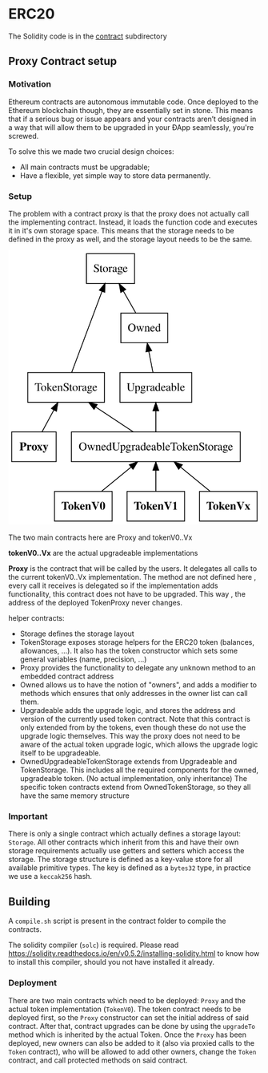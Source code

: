 # ERC20


The Solidity code is in the [contract](./contract) subdirectory

## Proxy Contract setup
 
### Motivation

Ethereum contracts are autonomous immutable code. Once deployed to the Ethereum blockchain though, they are essentially set in stone. This means that if a serious bug or issue appears and your contracts aren’t designed in a way that will allow them to be upgraded in your ÐApp seamlessly, you're screwed.

To solve this we made two crucial design choices:
- All main contracts must be upgradable;
- Have a flexible, yet simple way to store data permanently.

### Setup

The problem with a contract proxy is that the proxy does not actually call the implementing contract. Instead,
it loads the function code and executes it in it's own storage space. This means that the storage needs to be
defined in the proxy as well, and the storage layout needs to be the same.

![contract hierarchy diagram](erc20_setup.svg)

The two main contracts here are Proxy and tokenV0..Vx

**tokenV0..Vx** are the actual upgradeable implementations

**Proxy** is the contract that will be called by the users. It delegates all calls to the current tokenV0..Vx implementation. The method are not defined here , every call it receives is delegated so if the implementation adds functionality, this contract does not have to be upgraded.
This way , the address of the deployed TokenProxy never changes.

helper contracts:
+ Storage defines the storage layout
+ TokenStorage exposes storage helpers for the ERC20 token (balances, allowances, ...). It also has the token constructor which sets some general variables (name, precision, ...)
+ Proxy provides the functionality to delegate any unknown method to an embedded contract address
+ Owned allows us to have the notion of "owners", and adds a modifier to methods which ensures that only addresses in the owner list can call them.
+ Upgradeable adds the upgrade logic, and stores the address and version of the currently used token contract. Note that this contract is only extended from by the tokens,
    even though these do not use the upgrade logic themselves. This way the proxy does not need to be aware of the actual token upgrade logic, which allows the upgrade logic itself
    to be upgradeable.
+ OwnedUpgradeableTokenStorage extends from Upgradeable and TokenStorage. This includes all the required components
  for the owned, upgradeable token. (No actual implementation, only inheritance)
  The specific token contracts extend from OwnedTokenStorage, so they all have the same memory structure

### Important

There is only a single contract which actually defines a storage layout: `Storage`. All other contracts which inherit from this and have
their own storage requirements actually use getters and setters which access the storage. The storage structure is defined as a key-value store
for all available primitive types. The key is defined as a `bytes32` type, in practice we use a `keccak256` hash.

## Building

A `compile.sh` script is present in the contract folder to compile the contracts.

The solidity compiler (`solc`) is required.
Please read <https://solidity.readthedocs.io/en/v0.5.2/installing-solidity.html> to know how to install this compiler, should you not have installed it already.

### Deployment

There are two main contracts which need to be deployed: `Proxy` and the actual token implementation (`TokenV0`). The token contract needs to be deployed first, so the `Proxy`
constructor can set the initial address of said contract. After that, contract upgrades can be done by using the `upgradeTo` method which is inherited by the actual Token. Once the
`Proxy` has been deployed, new owners can also be added to it (also via proxied calls to the `Token` contract), who will be allowed to add other owners, change the `Token` contract,
and call protected methods on said contract.
